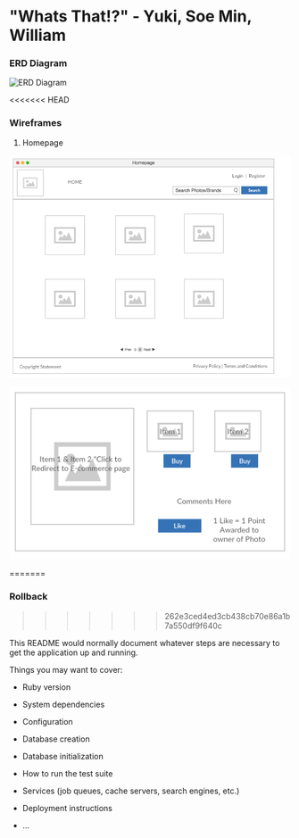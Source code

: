 # "Whats That!?" - Yuki, Soe Min, William

### ERD Diagram

![ERD Diagram](https://github.com/yukitsuboniwa/project-3/blob/master/Project%203%20ERD%20.png)


<<<<<<< HEAD
### Wireframes

1. Homepage

![Homepage](app/assets/images/homepage.png)

![Photo](app/assets/images/photo.png)

=======
### Rollback
>>>>>>> 262e3ced4ed3cb438cb70e86a1b7a550df9f640c

This README would normally document whatever steps are necessary to get the
application up and running.

Things you may want to cover:

* Ruby version

* System dependencies

* Configuration

* Database creation

* Database initialization

* How to run the test suite

* Services (job queues, cache servers, search engines, etc.)

* Deployment instructions

* ...
